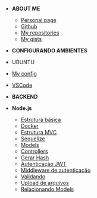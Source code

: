 

- <strong>ABOUT ME</strong>
  - [Personal page](https://brochj.github.io/)
  - [Github](https://github.com/brochj)
  - [My repositories](https://github.com/brochj?tab=repositories)
  - [My gists](https://gist.github.com/brochj)
  
- <strong>CONFIGURANDO AMBIENTES</strong>
- UBUNTU
<!-- <sup style="color:red;">NEW!</sup> -->
  - [My config](/environment/ubuntu/web-dev.md)
  - [VSCode](/environment/ubuntu/ambiente-rocketseat.md)

- <strong>BACKEND</strong>
- <strong>Node.js</strong>
  - [Estrutura básica](/backend/nodejs/estrutura.md)
  - [Docker](/backend/nodejs/docker.md)
  - [Estrutura MVC](/backend/nodejs/estrutura-mvc.md)
  - [Sequelize](/backend/nodejs/sequelize.md)
  - [Models](/backend/nodejs/models.md)
  - [Controllers](/backend/nodejs/controllers.md)
  - [Gerar Hash](/backend/nodejs/generate-hash.md)
  - [Autenticação JWT](/backend/nodejs/auth-jwt.md)
  - [Middleware de autenticação](/backend/nodejs/auth-middle.md)
  - [Validando](/backend/nodejs/validate.md)
  - [Upload de arquivos](/backend/nodejs/files-update.md)
  - [Relacionando Models](/backend/nodejs/associate-models.md)



<!-- 
- <strong>FRONTEND</strong>
  - [Project 1](/frontend/project-1/ambiente.md)
  - [Project 2](/frontend/project-2/ambiente.md)
  - [Project 3](/frontend/project-3/ambiente.md)
  - [Project 4](/frontend/project-4/ambiente.md)
  - [Project 5](/frontend/project-5/ambiente.md)
   -->




  

